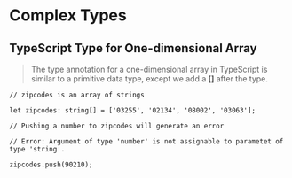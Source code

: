 # Complex Types

## TypeScript Type for One-dimensional Array
> The type annotation for a one-dimensional array in TypeScript is similar to a primitive data type, except we add a **[]** after the type.

`// zipcodes is an array of strings`

`let zipcodes: string[] = ['03255', '02134', '08002', '03063'];`

`// Pushing a number to zipcodes will generate an error`

`// Error: Argument of type 'number' is not assignable to parametet of type 'string'.`

`zipcodes.push(90210);`


